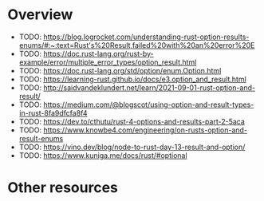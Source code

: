 # Overview

- TODO: https://blog.logrocket.com/understanding-rust-option-results-enums/#:~:text=Rust's%20Result,failed%20with%20an%20error%20E
- TODO: https://doc.rust-lang.org/rust-by-example/error/multiple_error_types/option_result.html
- TODO: https://doc.rust-lang.org/std/option/enum.Option.html
- TODO: https://learning-rust.github.io/docs/e3.option_and_result.html
- TODO: http://saidvandeklundert.net/learn/2021-09-01-rust-option-and-result/
- TODO: https://medium.com/@blogscot/using-option-and-result-types-in-rust-8fa9dfcfa8f4
- TODO: https://dev.to/cthutu/rust-4-options-and-results-part-2-5aca
- TODO: https://www.knowbe4.com/engineering/on-rusts-option-and-result-enums
- TODO: https://vino.dev/blog/node-to-rust-day-13-result-and-option/
- TODO: https://www.kuniga.me/docs/rust/#optional

# Other resources
